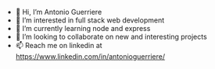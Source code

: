 - 👋 Hi, I’m Antonio Guerriere
- 👀 I’m interested in full stack web development 
- 🌱 I’m currently learning node and express
- 💞️ I’m looking to collaborate on new and interesting projects
- 📫 Reach me on linkedin at https://www.linkedin.com/in/antonioguerriere/

<!---
AGuerriere/AGuerriere is a ✨ special ✨ repository because its `README.md` (this file) appears on your GitHub profile.
You can click the Preview link to take a look at your changes.
--->
